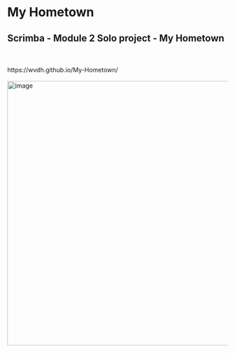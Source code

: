 # My Hometown

## Scrimba - Module 2 Solo project - My Hometown
<br>
<br>
https://wvdh.github.io/My-Hometown/
<br>
<br>
<img width="603" alt="image" src="https://github.com/wvdh/My-Hometown/assets/16451862/cb4d8024-baac-454a-bcf9-e811f77374d7">
